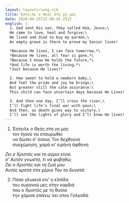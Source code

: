```yaml
---
layout: layouts/song.njk
title: Έστειλε ο Θεός στη γη μας
date: 2020-04-25T22:48:45.251Z
english: |-
  1. God sent His son, they called Him, Jesus;\
  He came to love, heal and forgive;\
  He lived and died to buy my pardon,\
  An empty grave is there to prove my Savior lives!

  *Because He lives, I can face tomorrow,*\
  *Because He lives, all fear is gone,*\
  *Because I know He holds the future,*\
  *And life is worth the living,*\
  *Just because He lives!*

  2. How sweet to hold a newborn baby,\
  And feel the pride and joy he brings;\
  But greater still the calm assurance:\
  This child can face uncertain days because He Lives!

  3. And then one day, I’ll cross the river,\
  I’ll fight life’s final war with pain;\
  And then, as death gives way to victory,\
  I’ll see the lights of glory and I’ll know He lives!
---
```

1. Έστειλε ο Θεός στη γη μας\
τον Ιησού να σταυρωθεί\
να δώσει σ’ όσους Τον δεχθούνε\
συγχώρηση, χαρά κι’ ειρήνη άφθονη

*Ζει ο Χριστός και το αύριο είναι\
σ’ Αυτόν γνωστό, τι να φοβηθώ;\
Ζει ο Χριστός και τη ζωή μου\
Αυτός κρατά στα χέρια Του τα δυνατά*

2. Πόσο γλυκειά είν’ η ελπίδα\
του ουρανού μες στην καρδιά\
που ο Χριστός με τη θυσία\
την χάρισε επάνω ‘κει στον Γολγοθά